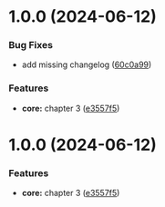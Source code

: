 # 1.0.0 (2024-06-12)


### Bug Fixes

* add missing changelog ([60c0a99](https://github.com/ZoltanT-RD/npm-book/commit/60c0a9976b3bd9d9da1a68c8b77c6202b4995c0e))


### Features

* **core:** chapter 3 ([e3557f5](https://github.com/ZoltanT-RD/npm-book/commit/e3557f504ce75ba7ef5fad09109bbdd88d293d8d))



# 1.0.0 (2024-06-12)


### Features

* **core:** chapter 3 ([e3557f5](https://github.com/ZoltanT-RD/npm-book/commit/e3557f504ce75ba7ef5fad09109bbdd88d293d8d))



